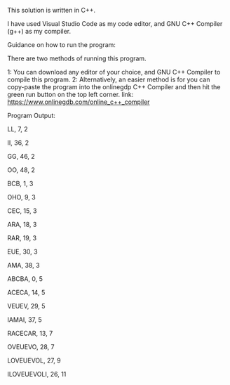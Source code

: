 ﻿This solution is written in C++.

I have used Visual Studio Code as my code editor, and GNU C++ Compiler (g++) as my compiler.

Guidance on how to run the program:

There are two methods of running this program.

1: You can download any editor of your choice, and GNU C++ Compiler to compile this program.
2: Alternatively, an easier method is for you can copy-paste the program into the onlinegdp C++ Compiler and then
   hit the green run button on the top left corner.
   link: https://www.onlinegdb.com/online_c++_compiler
   
Program Output:

LL, 7, 2

II, 36, 2

GG, 46, 2

OO, 48, 2

BCB, 1, 3

OHO, 9, 3

CEC, 15, 3

ARA, 18, 3

RAR, 19, 3

EUE, 30, 3

AMA, 38, 3

ABCBA, 0, 5

ACECA, 14, 5

VEUEV, 29, 5

IAMAI, 37, 5

RACECAR, 13, 7

OVEUEVO, 28, 7

LOVEUEVOL, 27, 9

ILOVEUEVOLI, 26, 11
